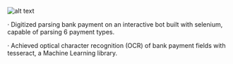 ![alt text](https://paulnegedu.com/public/img/whatsapp.png)


· Digitized parsing bank payment on an interactive bot built with selenium, capable of parsing 6 payment types.

· Achieved optical character recognition (OCR) of bank payment fields with tesseract, a Machine Learning library.
